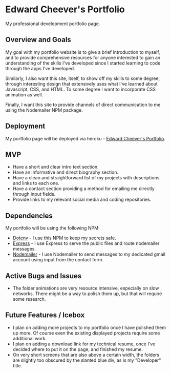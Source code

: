 # Edward Cheever's Portfolio
My professional development portfolio page.

## Overview and Goals
My goal with my portfolio website is to give a brief introduction to myself, and to provide comprehensive resources for anyone interested to gain an understanding of the skills I've developed since I started learning to code through the apps I've developed. 

Similarly, I also want this site, itself, to show off my skills to some degree, through interesting design that extensively uses what I've learned about Javascript, CSS, and HTML. To some degree I want to incorporate CSS animation as well.

Finally, I want this site to provide channels of direct communication to me using the Nodemailer NPM package.

## Deployment 
My portfolio page will be deployed via heroku - [Edward Cheever's Portfolio](https://edwardcheever.herokuapp.com/).  

## MVP
* Have a short and clear intro text section. 
* Have an informative and direct biography section.
* Have a clean and straightforward list of my projects with descriptions and links to each one.
* Have a contact section providing a method for emailing me directly through input fields.
* Provide links to my relevant social media and coding repositories.

## Dependencies
My portfolio will be using the following NPM:
* [Dotenv](https://www.npmjs.com/package/dotenv) - I use this NPM to keep my secrets safe.
* [Express](https://www.npmjs.com/package/express) - I use Express to serve the public files and route nodemailer messages.
* [Nodemailer](https://www.npmjs.com/package/nodemailer) - I use Nodemailer to send messages to my dedicated gmail account using input from the contact form.

## Active Bugs and Issues
* The folder animations are very resource intensive, especially on slow networks. There might be a way to polish them up, but that will require some research.

## Future Features / Icebox
* I plan on adding more projects to my portfolio once I have polished them up more. Of course even the existing displayed projects require some additional work.
* I plan on adding a download link for my technical resume, once I've decided where to put it on the page, and finished my resume.
* On very short screens that are also above a certain width, the folders are slightly too obscured by the slanted blue div, as is my "Developer" title.